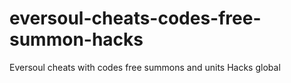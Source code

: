 # eversoul-cheats-codes-free-summon-hacks
Eversoul cheats with codes free summons and units Hacks global

